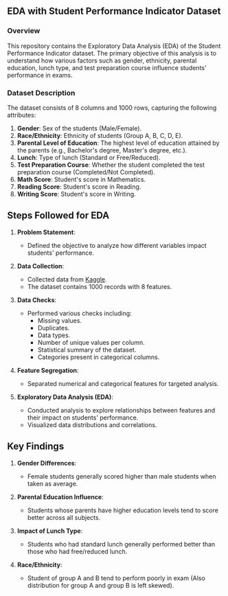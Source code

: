 ## EDA with Student Performance Indicator Dataset

### Overview

This repository contains the Exploratory Data Analysis (EDA) of the Student Performance Indicator dataset. The primary objective of this analysis is to understand how various factors such as gender, ethnicity, parental education, lunch type, and test preparation course influence students' performance in exams.

### Dataset Description

The dataset consists of 8 columns and 1000 rows, capturing the following attributes:

1. **Gender**: Sex of the students (Male/Female).
2. **Race/Ethnicity**: Ethnicity of students (Group A, B, C, D, E).
3. **Parental Level of Education**: The highest level of education attained by the parents (e.g., Bachelor's degree, Master's degree, etc.).
4. **Lunch**: Type of lunch (Standard or Free/Reduced).
5. **Test Preparation Course**: Whether the student completed the test preparation course (Completed/Not Completed).
6. **Math Score**: Student's score in Mathematics.
7. **Reading Score**: Student's score in Reading.
8. **Writing Score**: Student's score in Writing.

## Steps Followed for EDA

1. **Problem Statement**:
   - Defined the objective to analyze how different variables impact students' performance.

2. **Data Collection**:
   - Collected data from [Kaggle](https://www.kaggle.com/datasets/spscientist/students-performance-in-exams?datasetId=74977).
   - The dataset contains 1000 records with 8 features.

3. **Data Checks**:
   - Performed various checks including:
     - Missing values.
     - Duplicates.
     - Data types.
     - Number of unique values per column.
     - Statistical summary of the dataset.
     - Categories present in categorical columns.

4. **Feature Segregation**:
   - Separated numerical and categorical features for targeted analysis.

5. **Exploratory Data Analysis (EDA)**:
   - Conducted analysis to explore relationships between features and their impact on students' performance.
   - Visualized data distributions and correlations.

## Key Findings

1. **Gender Differences**:
   - Female students generally scored higher than male students when taken as average.

2. **Parental Education Influence**:
   - Students whose parents have higher education levels tend to score better across all subjects.

3. **Impact of Lunch Type**:
   - Students who had standard lunch generally performed better than those who had free/reduced lunch.

4. **Race/Ethnicity**:  
   - Student of group A and B tend to perform poorly in exam (Also distribution for group A and group B is left skewed).
